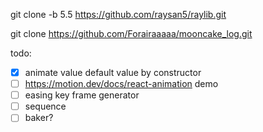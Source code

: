 git clone -b 5.5 https://github.com/raysan5/raylib.git

git clone https://github.com/Forairaaaaa/mooncake_log.git

todo:
- [x] animate value default value by constructor
- [ ] https://motion.dev/docs/react-animation demo
- [ ] easing key frame generator
- [ ] sequence
- [ ] baker?
